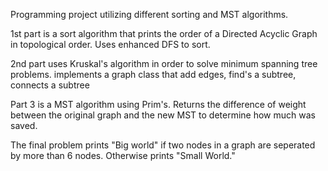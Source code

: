 Programming project utilizing different sorting and MST algorithms.

1st part is a sort algorithm that prints the order of a Directed Acyclic Graph in topological order. Uses enhanced DFS to sort.

2nd part uses Kruskal's algorithm in order to solve minimum spanning tree problems.
  implements a graph class that add edges, find's a subtree, connects a subtree

Part 3 is a MST algorithm using Prim's. Returns the difference of weight between the original graph and the new MST to determine how much was saved.

The final problem prints "Big world" if two nodes in a graph are seperated by more than 6 nodes. Otherwise prints "Small World."

